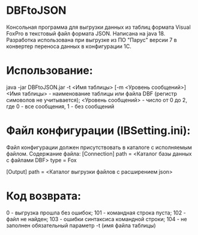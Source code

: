 # DBFtoJSON
Консольная программа для выгрузки данных из таблиц формата Visual FoxPro в текстовый файл формата JSON. Написана на java 18. 
Разработка использована при выгрузке из ПО "Парус" версии 7 в конвертер переноса данных в конфигурации 1С.
# Использование:
java -jar DBFtoJSON.jar -t <Имя таблицы> [-m <Уровень сообщений>] 
<Имя таблицы> - наименование таблицы или файла DBF (регистр симоволов не учитывается);
<Уровень сообщений> - число от 0 до 2, где 0 - все сообщения, 1 - без сообщений
# Файл конфигурации (IBSetting.ini):
Файл конфигурации должен присутствовать в каталоге с исполняемым файлом. Содержание файла:
[Connection]
path = <Каталог базы данных с файлами DBF>
type = Fox

[Output]
path = <Каталог выгрузки файлов с расширением json>
# Код возврата:
0 - выгрузка прошла без ошибок;
101 - командная строка пуста;
102 - файл не найден;
103 - ошибки синтаксиса командной строки;
104 - не заполнен обязательный параметр -t (имя файла таблицы)
